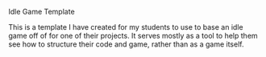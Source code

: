 Idle Game Template

This is a template I have created for my students to use to base an idle game off of for one of their projects. It serves mostly as a tool to help them see how to structure their code and game, rather than as a game itself.

